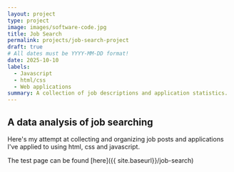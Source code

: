 ```yaml
---
layout: project
type: project
image: images/software-code.jpg
title: Job Search
permalink: projects/job-search-project
draft: true
# All dates must be YYYY-MM-DD format!
date: 2025-10-10
labels:
  - Javascript
  - html/css
  - Web applications
summary: A collection of job descriptions and application statistics.
---
```


## A data analysis of job searching

Here's my attempt at collecting and organizing job posts and applications I've applied to using html, css and javascript.
 
 The test page can be found [here]({{ site.baseurl}}/job-search)
 
